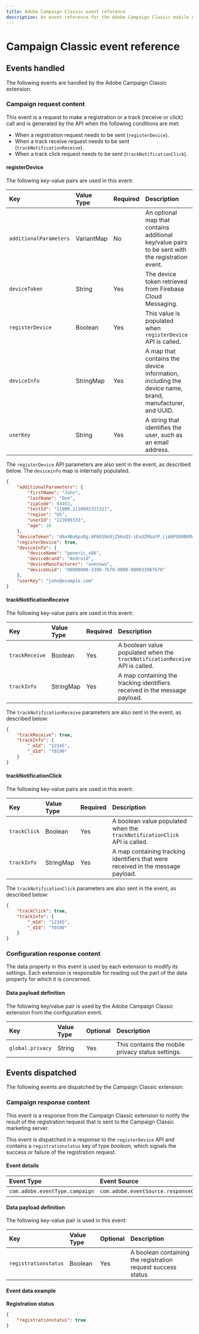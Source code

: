 ```yaml
---
title: Adobe Campaign Classic event reference
description: An event reference for the Adobe Campaign Classic mobile extension.
---
```


# Campaign Classic event reference

## Events handled

The following events are handled by the Adobe Campaign Classic extension:

### Campaign request content

This event is a request to make a registration or a track (receive or click) call and is generated by the API when the following conditions are met:

* When a registration request needs to be sent (`registerDevice`).
* When a track receive request needs to be sent (`trackNotificationReceive`).
* When a track click request needs to be sent (`trackNotificationClick`).

#### registerDevice

The following key-value pairs are used in this event:

| **Key** | **Value Type** | **Required** | **Description** |
| :--- | :--- | :--- | :--- |
| `additionalParameters` | VariantMap | No | An optional map that contains additional key/value pairs to be sent with the registration event. |
| `deviceToken` | String | Yes | The device token retrieved from Firebase Cloud Messaging. |
| `registerDevice` | Boolean | Yes | This value is populated when `registerDevice` API is called. |
| `deviceInfo` | StringMap | Yes | A map that contains the device information, including the device name, brand, manufacturer, and UUID. |
| `userKey` | String | Yes | A string that identifies the user, such as an email address. |

The `registerDevice` API parameters are also sent in the event, as described below. The `deviceinfo` map is internally populated.

```json
{
    "additionalParameters": {
        "firstName": "John",
        "lastName": "Doe",
        "zipCode": 94403,
        "testId": "11000.1110002321321",
        "region": "US",
        "userId": "123999333",
        "age": 28
    },
    "deviceToken": "d6x4Bu6pxDg:APA91bG9jZb6oQ3-sExUZRbaYP_LjA6POO0NXMaUaxcBQj9GF5ZBGlFo76raIabLziMMt2mLhLafBW9kYqiZ3Nemwjox3Hg6muTPyLeMOuGj24mCitVt73_KML184meqLYXCqhvg53MI",
    "registerDevice": true,
    "deviceInfo": {
        "deviceName": "generic_x86",
        "deviceBrand": "Android",
        "deviceManufacturer": "unknown",
        "deviceUuid": "00000000-3398-7b70-0000-000033987b70"
    },
    "userKey": "john@example.com"
}
```

#### trackNotificationReceive

The following key-value pairs are used in this event:

| Key | Value Type | Required | Description |
| :--- | :--- | :--- | :--- |
| `trackReceive` | Boolean | Yes | A boolean value populated when the  `trackNotificationReceive` API is called. |
| `trackInfo` | StringMap | Yes | A map containing the tracking identifiers received in the message payload. |

The `trackNotificationReceive` parameters are also sent in the event, as described below:

```json
{
    "trackReceive": true,
    "trackInfo": {
        "_mId": "12345",
        "_dId": "f0190"
    }
}
```

#### trackNotificationClick

The following key-value pairs are used in this event:

| Key | Value Type | Required | Description |
| :--- | :--- | :--- | :--- |
| `trackClick` | Boolean | Yes | A boolean value populated when the `trackNotificationClick` API is called. |
| `trackInfo` | StringMap | Yes | A map containing tracking identifiers that were received in the message payload. |

The `trackNotificationClick` parameters are also sent in the event, as described below:

```json
{
    "trackClick": true,
    "trackInfo": {
        "_mId": "12345",
        "_dId": "f0190"
    }
}
```

### Configuration response content

The data property in this event is used by each extension to modify its settings. Each extension is responsible for reading out the part of the data property for which it is concerned.

#### Data payload definition

The following key/value pair is used by the Adobe Campaign Classic extension from the configuration event.

| **Key** | **Value Type** | **Optional** | **Description** |
| :--- | :--- | :--- | :--- |
| `global.privacy` | String | Yes | This contains the mobile privacy status settings. |

## Events dispatched

The following events are dispatched by the Campaign Classic extension:

### Campaign response content

This event is a response from the Campaign Classic extension to notify the result of the registration request that is sent to the Campaign Classic marketing server.

This event is dispatched in a response to the `registerDevice` API and contains a `registrationstatus` key of type _boolean,_ which signals the success or failure of the registration request.

#### Event details

| **Event Type** | **Event Source** | **Paired** |
| :--- | :--- | :--- |
| `com.adobe.eventType.campaign` | `com.adobe.eventSource.responseContent` | Yes |

#### Data payload definition

The following key-value pair is used in this event:

| **Key** | **Value Type** | **Optional** | **Description** |
| :--- | :--- | :--- | :--- |
| `registrationstatus` | Boolean | Yes | A boolean containing the registration request success status |

#### Event data example

**Registration status**

```json
{
    "registrationstatus": true
}
```


